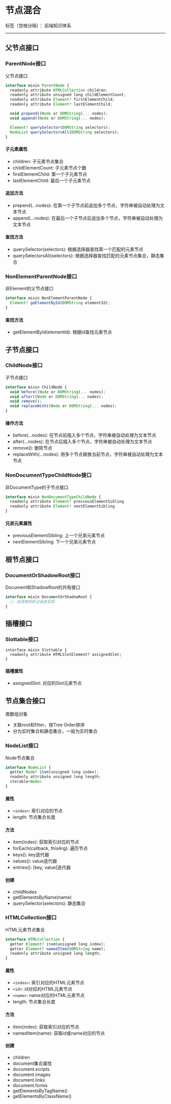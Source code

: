 # 节点混合

标签（空格分隔）： 前端知识体系

---

## 父节点接口

### ParentNode接口

父节点接口

```javascript
interface mixin ParentNode {
  readonly attribute HTMLCollection children;
  readonly attribute unsigned long childElementCount;
  readonly attribute Element? firstElementChild;
  readonly attribute Element? lastElementChild;

  void prepend((Node or DOMString)... nodes);
  void append((Node or DOMString)... nodes);

  Element? querySelector(DOMString selectors);
  NodeList querySelectorsAll(DOMString selectors);
}
```

#### 子元素属性

* children: 子元素节点集合
* childElementCount: 子元素节点个数
* firstElementChild: 第一个子元素节点
* lastElementChild: 最后一个子元素节点

#### 追加方法

* prepend(...nodes): 在第一个子节点前追加多个节点，字符串被自动处理为文本节点
* append(...nodes): 在最后一个子节点后追加多个节点，字符串被自动处理为文本节点

#### 查找方法

* querySelector(selectors): 根据选择器查找第一个匹配的元素节点
* querySelectorsAll(selectors): 根据选择器查找匹配的元素节点集合，静态集合

### NonElementParentNode接口

非Element的父节点接口

```javascript
interface mixin NonElementParentNode {
  Element? geElementById(DOMString elementId);
}
```

#### 查找方法

* getElementById(elementId): 根据id查找元素节点

## 子节点接口

### ChildNode接口

子节点接口

```javascript
interface mixin ChildNode {
  void before((Node or DOMString)... nodes);
  void after((Node or DOMString)... nodes);
  void remove();
  void replaceWith((Node or DOMString)... nodes);
}
```

#### 操作方法

* before(...nodes): 在节点前插入多个节点，字符串被自动处理为文本节点
* after(...nodes): 在节点后插入多个节点，字符串被自动处理为文本节点
* remove(): 删除节点
* replaceWith(...nodes): 用多个节点替换当前节点，字符串被自动处理为文本节点

### NonDocumentTypeChildNode接口

非DocumentType的子节点接口

```javascript
interface mixin NonDocumentTypeChildNode {
  readonly attribute Element? previousElementSibling
  readonly attribute Element? nextElementSibling
}
```

#### 兄弟元素属性

* previousElementSibling: 上一个兄弟元素节点
* nextElementSibling: 下一个兄弟元素节点

## 根节点接口

### DocumentOrShadowRoot接口

Document和ShadowRoot的共有接口

```javascript
interface mixin DocumentOrShadowRoot {
  // 由具体的标记语言实现
}
```

## 插槽接口

### Slottable接口

```
interface mixin Slottable {
  readonly attribute HTMLSlotElement? assignedSlot;
}
```

#### 插槽属性

* assignedSlot: 对应的Slot元素节点

## 节点集合接口

类数组对象

* 关联root和filter，按Tree Order排序
* 分为实时集合和静态集合，一般为实时集合

### NodeList接口

Node节点集合

```javascript
interface NodeList {
  getter Node? item(unsigned long index);
  readonly attribute unsigned long length;
  iterable<Node>
}
```

#### 属性

* `<index>`: 索引对应的节点
* length: 节点集合长度

#### 方法

* item(index): 获取索引对应的节点
* forEach(callback, thisArg): 遍历节点
* keys(): key迭代器
* values(): value迭代器
* entries(): [key, value]迭代器

#### 创建

* childNodes
* getElementsByName(name)
* querySelector(selectors): 静态集合

### HTMLCollection接口

HTML元素节点集合

```javascript
interface HTMLCollection {
  getter Element? item(unsigned long index);
  getter Element? namedItem(DOMString name);
  readonly attribute unsigned long length;
}
```

#### 属性

* `<index>`: 索引对应的HTML元素节点
* `<id>`: id对应的HTML元素节点
* `<name>`: name对应的HTML元素节点
* length: 节点集合长度

#### 方法

* item(index): 获取索引对应的节点
* namedItem(name): 获取id或name对应的节点

#### 创建

* children
* document集合属性
 * document.scripts
 * document.images
 * document.links
 * document.forms
* getElementsByTagName()
* getElementsByClassName()
